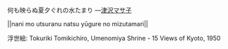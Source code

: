 何も映らぬ夏夕ぐれの水たまり
—[津沢マサ子](https://ja.wikipedia.org/wiki/津沢マサ子)

||nani mo utsuranu natsu yūgure no mizutamari||

浮世絵: Tokuriki Tomikichiro, Umenomiya Shrine - 15 Views of Kyoto, 1950